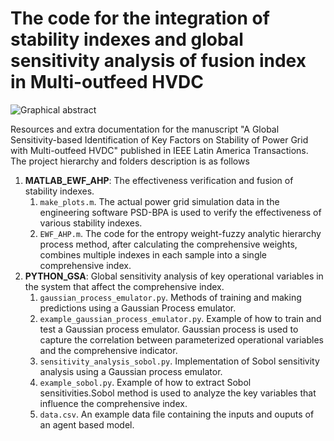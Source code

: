 # The code for the integration of stability indexes and global sensitivity analysis of fusion index in Multi-outfeed HVDC

![Graphical abstract]( /ProjectImages/GraphicalAbstract.png)

Resources and extra documentation for the manuscript "A Global Sensitivity-based Identification of Key Factors on Stability of Power Grid with Multi-outfeed HVDC" published in IEEE Latin America Transactions. The project hierarchy and folders description is as follows

1. **MATLAB_EWF_AHP**: The effectiveness verification and fusion of stability indexes.
   1. `make_plots.m`. The actual power grid simulation data in the engineering software PSD-BPA is used to verify the effectiveness of various stability indexes.
   2. `EWF_AHP.m`. The code for the entropy weight-fuzzy analytic hierarchy process method, after calculating the comprehensive weights, combines multiple indexes in each sample into a single comprehensive index.
2. **PYTHON_GSA**: Global sensitivity analysis of key operational variables in the system that affect the comprehensive index.
   1. `gaussian_process_emulator.py`. Methods of training and making predictions using a Gaussian Process emulator.
   2. `example_gaussian_process_emulator.py`. Example of how to train and test a Gaussian process emulator. Gaussian process is used to capture the correlation between parameterized operational variables and the comprehensive indicator.
   3. `sensitivity_analysis_sobol.py`. Implementation of Sobol sensitivity analysis using a Gaussian process emulator.
   4. `example_sobol.py`. Example of how to extract Sobol sensitivities.Sobol method is used to analyze the key variables that influence the comprehensive index.
   5. `data.csv`. An example data file  containing the inputs and ouputs of an agent based model.
